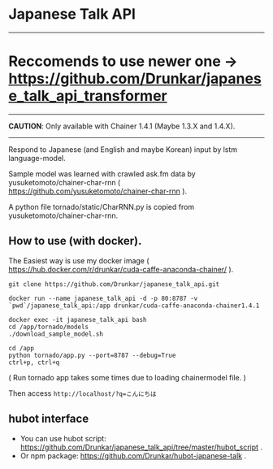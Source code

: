 # Japanese Talk API

---

# Reccomends to use newer one -> https://github.com/Drunkar/japanese_talk_api_transformer

---

**CAUTION**: Only available with Chainer 1.4.1 (Maybe 1.3.X and 1.4.X).

---

Respond to Japanese (and English and maybe Korean) input by lstm language-model.

Sample model was learned with crawled ask.fm data by yusuketomoto/chainer-char-rnn ( https://github.com/yusuketomoto/chainer-char-rnn ).

A python file tornado/static/CharRNN.py is copied from yusuketomoto/chainer-char-rnn.

## How to use (with docker).

The Easiest way is use my docker image ( https://hub.docker.com/r/drunkar/cuda-caffe-anaconda-chainer/ ).

```
git clone https://github.com/Drunkar/japanese_talk_api.git

docker run --name japanese_talk_api -d -p 80:8787 -v `pwd`/japanese_talk_api:/app drunkar/cuda-caffe-anaconda-chainer1.4.1

docker exec -it japanese_talk_api bash
cd /app/tornado/models
./download_sample_model.sh

cd /app
python tornado/app.py --port=8787 --debug=True
ctrl+p, ctrl+q
```

( Run tornado app takes some times due to loading chainermodel file. )

Then access ```http://localhost/?q=こんにちは```


## hubot interface

* You can use hubot script: https://github.com/Drunkar/japanese_talk_api/tree/master/hubot_script .
* Or npm package: https://github.com/Drunkar/hubot-japanese-talk .
